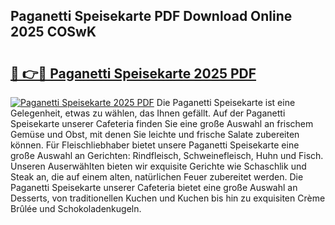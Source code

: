 ## Paganetti Speisekarte PDF Download Online 2025 COSwK

# <h2><a href="http://gc67rze.nevu.top/?p=Paganetti+Speisekarte">🔗 👉🔴 Paganetti Speisekarte 2025 PDF</a></h2>

[![Paganetti Speisekarte 2025 PDF](https://i.imgur.com/dBaPXMq.png)](http://gc67rze.nevu.top/?p=Paganetti+Speisekarte)
Die Paganetti Speisekarte ist eine Gelegenheit, etwas zu wählen, das Ihnen gefällt. Auf der Paganetti Speisekarte unserer Cafeteria finden Sie eine große Auswahl an frischem Gemüse und Obst, mit denen Sie leichte und frische Salate zubereiten können. Für Fleischliebhaber bietet unsere Paganetti Speisekarte eine große Auswahl an Gerichten: Rindfleisch, Schweinefleisch, Huhn und Fisch. Unseren Auserwählten bieten wir exquisite Gerichte wie Schaschlik und Steak an, die auf einem alten, natürlichen Feuer zubereitet werden. Die Paganetti Speisekarte unserer Cafeteria bietet eine große Auswahl an Desserts, von traditionellen Kuchen und Kuchen bis hin zu exquisiten Crème Brûlée und Schokoladenkugeln.
